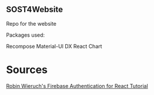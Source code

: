 ## SOST4Website
Repo for the website

Packages used:

Recompose
Material-UI
DX React Chart

# Sources
[Robin Wieruch's Firebase Authentication for React Tutorial](https://www.robinwieruch.de/complete-firebase-authentication-react-tutorial)

